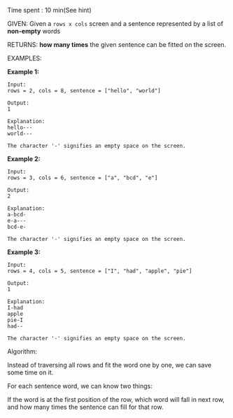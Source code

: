 Time spent :  10 min(See hint)

GIVEN: Given a `rows x cols` screen and a sentence represented by a list of **non-empty** words

RETURNS: **how many times** the given sentence can be fitted on the screen.

EXAMPLES:

**Example 1:**

```
Input:
rows = 2, cols = 8, sentence = ["hello", "world"]

Output: 
1

Explanation:
hello---
world---

The character '-' signifies an empty space on the screen.
```



**Example 2:**

```
Input:
rows = 3, cols = 6, sentence = ["a", "bcd", "e"]

Output: 
2

Explanation:
a-bcd- 
e-a---
bcd-e-

The character '-' signifies an empty space on the screen.
```



**Example 3:**

```
Input:
rows = 4, cols = 5, sentence = ["I", "had", "apple", "pie"]

Output: 
1

Explanation:
I-had
apple
pie-I
had--

The character '-' signifies an empty space on the screen.
```

Algorithm:

Instead of traversing all rows and fit the word one by one, we can save some time on it.

For each sentence word, we can know two things:

If the word is at the first position of the row, which word will fall in next row, and how many times the sentence can fill for that row.